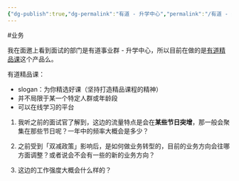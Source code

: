 ```yaml
---
{"dg-publish":true,"dg-permalink":"有道 - 升学中心","permalink":"/有道 - 升学中心/"}
---
```



#业务 

我在面邀上看到面试的部门是有道事业群 - 升学中心，所以目前在做的是[有道精品课](https://ke.youdao.com/)这个产品么。

有道精品课：
- slogan：为你精选好课（坚持打造精品课程的精神）
- 并不局限于某一个特定人群或年龄段
- 可以在线学习的平台


1. 我听之前的面试官了解到，这边的流量特点是会在**某些节日突增**，那一般会聚集在那些节日呢？一年中的频率大概会是多少？


2. 之前受到「双减政策」影响后，是如何做业务转型的，目前的业务方向会往哪方面调整？或者说会不会有一些的新的业务方向？


3. 这边的工作强度大概会什么样的？